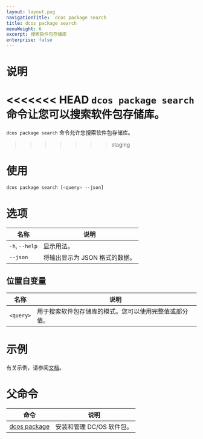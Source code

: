```yaml
---
layout: layout.pug
navigationTitle:  dcos package search
title: dcos package search
menuWeight: 6
excerpt: 搜索软件包存储库
enterprise: false
---
```


# 说明
<<<<<<< HEAD
`dcos package search` 命令让您可以搜索软件包存储库。
=======
`dcos package search` 命令允许您搜索软件包存储库。
>>>>>>> staging

# 使用

```bash
dcos package search [<query> --json]
```

# 选项

| 名称 | 说明 |
|---------|-------------|
| `-h`, `--help` | 显示用法。|
| `--json` | 将输出显示为 JSON 格式的数据。 |

## 位置自变量

| 名称 | 说明 |
|---------|-------------|
| `<query>` | 用于搜索软件包存储库的模式。您可以使用完整值或部分值。|



# 示例

有关示例，请参阅[文档](/cn/1.12/administering-clusters/repo/)。

# 父命令

| 命令 | 说明 |
|---------|-------------|
| [dcos package](/cn/1.12/cli/command-reference/dcos-package/) | 安装和管理 DC/OS 软件包。|
